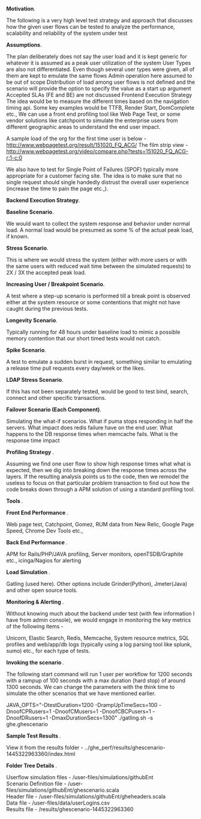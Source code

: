<p><b>Motivation</b>.</p>

The following is a very high level test strategy and approach that discusses how the given user flows can be tested to analyze the performance, scalability and reliability of the system under test


<p><b>Assumptions</b>.</p>

The plan deliberately does not say the user load and it is kept generic for whatever it is assumed as a peak user utilization of the system
User Types are also not differentiated. Even though several user types were given, all of them are kept to emulate the same flows
Admin operation here assumed to be out of scope
Distribution of load among user flows is not defined and the scenario will provide the option to specify the value as a start up argument
Accepted SLAs (FE and BE) are not discussed
Frontend Execution Strategy The idea would be to measure the different times based on the navigation timing api. Some key examples would be TTFB, Render Start, DomComplete etc., We can use a front end profiling tool like Web Page Test, or some vendor solutions like catchpoint to simulate the enterprise users from different geographic areas to understand the end user impact.

A sample load of the org for the first time user is below - http://www.webpagetest.org/result/151020_FQ_ACG/ The film strip view - http://www.webpagetest.org/video/compare.php?tests=151020_FQ_ACG-r:1-c:0

We also have to test for Single Point of Failures (SPOF) typically more appropriate for a customer facing site. The idea is to make sure that no single request should single handedly distrust the overall user experience (increase the time to pain the page etc.,).

<p><b>Backend Execution Strategy</b>.</p>

<p><b>Baseline Scenario</b>.</p>
We would want to collect the system response and behavior under normal load. A normal load would be presumed as some % of the actual peak load, if known.

<p><b>Stress Scenario</b>.</p>
This is where we would stress the system (either with more users or with the same users with reduced wait time between the simulated requests) to 2X / 3X the accepted peak load.

<p><b>Increasing User / Breakpoint Scenario</b>.</p>
A test where a step-up scenario is performed till a break point is observed either at the system resource or some contentions that might not have caught during the previous tests.

<p><b>Longevity Scenario</b>.</p>
Typically running for 48 hours under baseline load to mimic a possible memory contention that our short timed tests would not catch.

<p><b>Spike Scenario</b>.</p>
A test to emulate a sudden burst in request, something similar to emulating a release time pull requests every day/week or the likes.

<p><b>LDAP Stress Scenario</b>.</p>
If this has not been separately tested, would be good to test bind, search, connect and other specific transactions.

<p><b>Failover Scenario (Each Component)</b>.</p>
Simulating the what-if scenarios. What if puma stops responding in half the servers. What impact does redis failure have on the end user. What happens to the DB response times when memcache fails. What is the response time impact

<p><b>Profiling Strategy </b>.</p> 

Assuming we find one user flow to show high response times what what is expected, then we dig into breaking down the response times across the layers. If the resulting analysis points us to the code, then we remodel the useless to focus on that particular problem transaction to find out how the code breaks down through a APM solution of using a standard profiling tool.

<p><b>Tools </b>.</p>

<p><b>Front End Performance </b>.</p>
Web page test, Catchpoint, Gomez, RUM data from New Relic, Google Page Speed, Chrome Dev Tools etc.,

<p><b>Back End Performance </b>.</p>
APM for Rails/PHP/JAVA profiling, Server monitors, openTSDB/Graphite etc., icinga/Nagios for alerting

<p><b>Load Simulation </b>.</p>
Gatling (used here). Other options include Grinder(Python), Jmeter(Java) and other open source tools.

<p><b>Monitoring & Alerting </b>.</p>
Without knowing much about the backend under test (with few information I have from admin console), we would engage in monitoring the key metrics of the following items - 

Unicorn, Elastic Search, Redis, Memcache, System resource metrics, SQL profiles and web/app/db logs (typically using a log parsing tool like splunk, sumo)  etc., for each type of tests.  


<p><b>Invoking the scenario </b>.</p>

The following start command will run 1 user per workflow for 1200 seconds with a rampup of 100 seconds with a max duration (hard stop) of around 1300 seconds.  We can change the parameters with the think time to simulate the other scenarios that we have mentioned earlier.  

JAVA_OPTS="-DtestDuration=1200 -DrampUpTimeSecs=100 -DnoofCPRusers=1 -DnoofCMusers=1 -DnoofCBCPusers=1 -DnoofDRusers=1 -DmaxDurationSecs=1300" ./gatling.sh -s ghe.ghescenario

<p><b>Sample Test Results </b>.</p>

View it from the results folder - ../ghe_perf/results/ghescenario-1445322963360/index.html

<p><b>Folder Tree Details </b>.</p>

Userflow simulation files - /user-files/simulations/githubEnt    <br>
Scenario Definition file -  /user-files/simulations/githubEnt/ghescenario.scala  <br>
Header file - /user-files/simulations/githubEnt/gheheaders.scala  <br>
Data file - /user-files/data/userLogins.csv  <br>
Results file - /results/ghescenario-1445322963360
